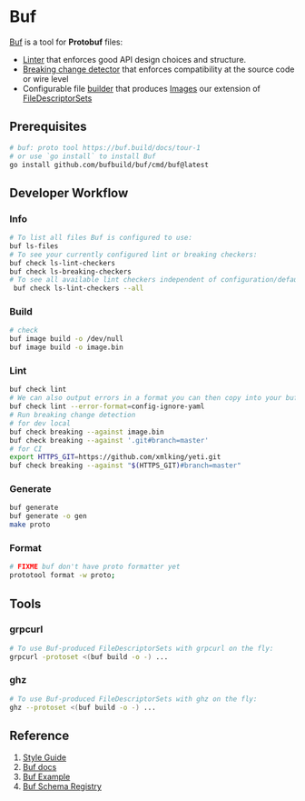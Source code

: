 # Buf

[Buf](https://buf.build/) is a tool for __Protobuf__ files:

- [Linter](https://buf.build/docs/lint-usage) that enforces good API design choices and structure.
- [Breaking change detector](https://buf.build/docs/breaking-usage) that enforces compatibility at the source code or wire level
- Configurable file [builder](https://buf.build/docs/build-overview) that produces [Images](https://buf.build/docs/build-images) our extension of [FileDescriptorSets](https://github.com/protocolbuffers/protobuf/blob/master/src/google/protobuf/descriptor.proto)

## Prerequisites

```bash
# buf: proto tool https://buf.build/docs/tour-1
# or use `go install` to install Buf
go install github.com/bufbuild/buf/cmd/buf@latest
```

## Developer Workflow

### Info

```bash
# To list all files Buf is configured to use:
buf ls-files
# To see your currently configured lint or breaking checkers:
buf check ls-lint-checkers
buf check ls-breaking-checkers
# To see all available lint checkers independent of configuration/defaults:
 buf check ls-lint-checkers --all
```

### Build

```bash
# check
buf image build -o /dev/null
buf image build -o image.bin
```

### Lint

```bash
buf check lint
# We can also output errors in a format you can then copy into your buf.yaml file
buf check lint --error-format=config-ignore-yaml
# Run breaking change detection
# for dev local
buf check breaking --against image.bin
buf check breaking --against '.git#branch=master'
# for CI
export HTTPS_GIT=https://github.com/xmlking/yeti.git
buf check breaking --against "$(HTTPS_GIT)#branch=master"
```

### Generate

```bash
buf generate
buf generate -o gen
make proto
```

### Format

```bash
# FIXME buf don't have proto formatter yet 
prototool format -w proto;
```

## Tools

### grpcurl

```bash
# To use Buf-produced FileDescriptorSets with grpcurl on the fly:
grpcurl -protoset <(buf build -o -) ...
```

### ghz

```bash
# To use Buf-produced FileDescriptorSets with ghz on the fly:
ghz --protoset <(buf build -o -) ...
```

## Reference

1. [Style Guide](https://buf.build/docs/style-guide)
1. [Buf docs](https://buf.build/docs/introduction)
1. [Buf Example](https://github.com/bufbuild/buf-example/blob/master/Makefile)
1. [Buf Schema Registry](https://buf.build/docs/roadmap)
